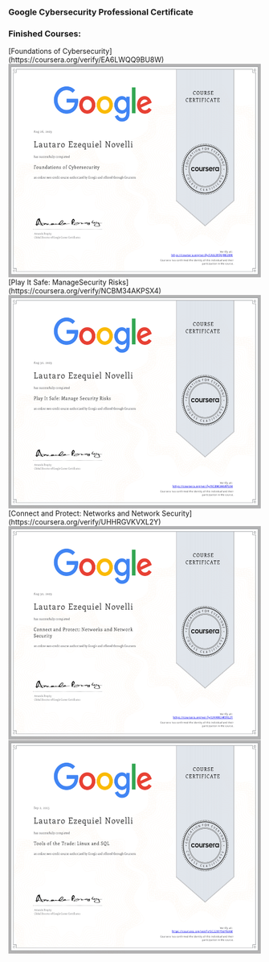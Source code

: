 ### Google Cybersecurity Professional Certificate


<h3 align="left"> Finished Courses:</h3>
<div>
    [Foundations of Cybersecurity](https://coursera.org/verify/EA6LWQQ9BU8W)
    <img align="left" alt="Foundations" width="550px" height="425" src="https://github.com/L-Novelli/Google-Cybersecurity-Professional-Certificate/blob/master/CourseCompletitionCertificate/Fundations/Fundations.png" />
</div>
<div>
    [Play It Safe: ManageSecurity Risks](https://coursera.org/verify/NCBM34AKPSX4)
    <img align="left" alt="ManageSecurity Risks" width="550px" height="425" src="https://github.com/L-Novelli/Google-Cybersecurity-Professional-Certificate/blob/master/CourseCompletitionCertificate/ManageSecurityIncidents/Manage%20Security%20Incidents.png" />
</div>
<div>
    [Connect and Protect: Networks and Network Security](https://coursera.org/verify/UHHRGVKVXL2Y)
    <img align="left" alt="Networks and Network Security" width="550px" height="425" src="https://github.com/L-Novelli/Google-Cybersecurity-Professional-Certificate/blob/master/CourseCompletitionCertificate/Networking/Networking.png" />
</div>
</a><a href="https://coursera.org/verify/SC22MY56YNAM"><img align="center" width="550px" height="425" src="https://github.com/L-Novelli/Google-Cybersecurity-Professional-Certificate/blob/master/CourseCompletitionCertificate/LinuxSQL/Linux%20SQL.png"/>
